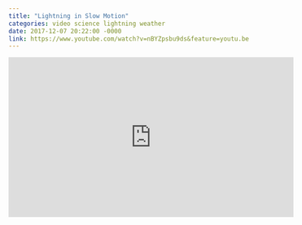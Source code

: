```yaml
---
title: "Lightning in Slow Motion"
categories: video science lightning weather
date: 2017-12-07 20:22:00 -0000
link: https://www.youtube.com/watch?v=nBYZpsbu9ds&feature=youtu.be
---
```

<div><iframe width="560" height="315" src="https://www.youtube.com/embed/nBYZpsbu9ds" frameborder="0" gesture="media" allow="encrypted-media" allowfullscreen></iframe></div>